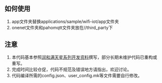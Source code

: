 ## 如何使用

1. app文件夹替换applications/sample/wifi-iot/app文件夹
2. onenet文件夹和pahomqtt文件夹放在//third_party下

## 注意

1. 本代码基本参照[润和满天星系列开发资料](https://gitee.com/hihope_iot/HiHope_Pegasus_Doc?_from=gitee_search)撰写，部分长期未维护代码已重构或重写。
2. 完成时间比较仓促，代码不规范及错误地方请指出，欢迎讨论。
3. 代码编译所需的config.json、user_config.mk等文件需要自行修改。
